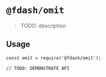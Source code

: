 # `@fdash/omit`

> TODO: description

## Usage

```
const omit = require('@fdash/omit');

// TODO: DEMONSTRATE API
```
